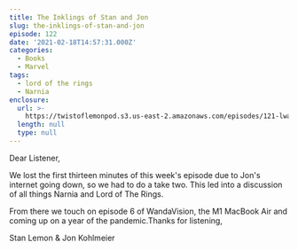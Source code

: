 ```yaml
---
title: The Inklings of Stan and Jon
slug: the-inklings-of-stan-and-jon
episode: 122
date: '2021-02-18T14:57:31.000Z'
categories:
  - Books
  - Marvel
tags:
  - lord of the rings
  - Narnia
enclosure:
  url: >-
    https://twistoflemonpod.s3.us-east-2.amazonaws.com/episodes/121-lwatol-20210218.mp3
  length: null
  type: null
---
```


Dear Listener,

We lost the first thirteen minutes of this week's episode due to Jon's internet going down, so we had to do a take two. This led into a discussion of all things Narnia and Lord of The Rings.

From there we touch on episode 6 of WandaVision, the M1 MacBook Air and coming up on a year of the pandemic.Thanks for listening,

Stan Lemon & Jon Kohlmeier
